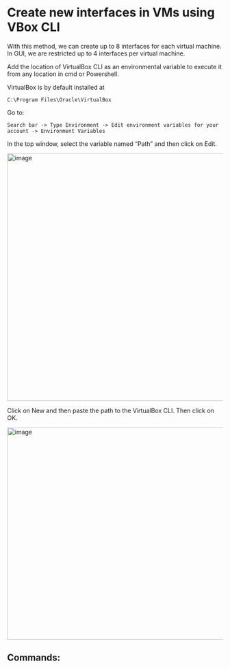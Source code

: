 # Create new interfaces in VMs using VBox CLI

With this method, we can create up to 8 interfaces for each virtual machine. In GUI, we are restricted up to 4 interfaces per virtual machine.

Add the location of VirtualBox CLI as an environmental variable to execute it from any location in cmd or Powershell.

VirtualBox is by default installed at 

    C:\Program Files\Oracle\VirtualBox

Go to:

    Search bar -> Type Environment -> Edit environment variables for your account -> Environment Variables

In the top window, select the variable named “Path” and then click on Edit.

<img width="611" height="578" alt="image" src="https://github.com/user-attachments/assets/3d7f683c-8c29-4967-8afe-472bb7188f31" />

Click on New and then paste the path to the VirtualBox CLI. Then click on OK.

<img width="564" height="496" alt="image" src="https://github.com/user-attachments/assets/32cd8f69-ad3d-4bb5-bde3-f140fd32393a" />

## Commands:

